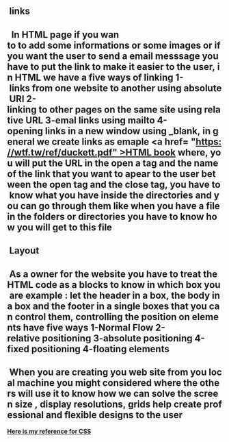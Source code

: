 ##  links

##   In HTML page if you wan to to add some informations or some images or if you want the user to send a email messsage you have to put the link to make it easier to the user, in HTML we have a five ways of linking **1- links from one website to another using absolute URl** **2-linking to other pages on the same site using relative URL** **3-emal links using mailto** **4-opening links in a new window using _blank**, in general we create links as emaple <a href= "https://wtf.tw/ref/duckett.pdf" >HTML book</a> where, you will put the URL in the open a tag and the name of the link that you want to apear to the user between the open tag and the close tag, you have to know what you have inside the directories and you can go through them like when you have a file in the folders or directories you have to know how you will get to this file

##  Layout

##  As a owner for the website you have to treat the HTML code as a blocks to know in which box you are example : let the header in a box, the body in a box and the footer in a single boxes that you can control them, controlling the position on elements have five ways **1-Normal Flow** **2-relative positioning** **3-absolute positioning** **4-fixed positioning** **4-floating elements**

##  When you are creating you web site from you local machine you might considered where the others will use it to know how we can solve the **screen size** , **display resolutions**, grids help create professional and flexible designs to the user

**[Here is my reference for CSS](https://wtf.tw/ref/duckett.pdf)**

